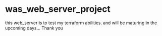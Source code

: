 # was_web_server_project
this web_server is to test my terraform abilities. and will be maturing in the upcoming days... Thank you

